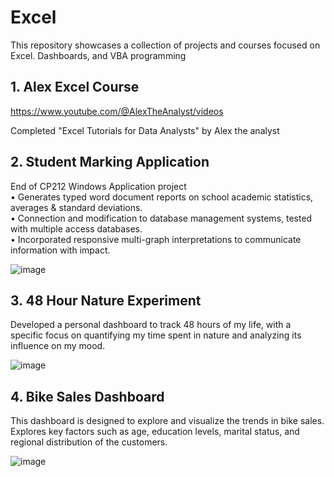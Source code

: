 # Excel
This repository showcases a collection of projects and courses focused on Excel. Dashboards, and VBA programming

## 1. Alex Excel Course
https://www.youtube.com/@AlexTheAnalyst/videos

Completed "Excel Tutorials for Data Analysts" by Alex the analyst 

## 2. Student Marking Application

End of CP212 Windows Application project<br/>
• Generates typed word document reports on school academic statistics, averages & standard deviations. <br/>
• Connection and modification to database management systems, tested with multiple access databases.<br/>
• Incorporated responsive multi-graph interpretations to communicate information with impact.

![image](https://github.com/kevinyejoonlee/Excel/assets/73869929/187ff7b8-3fbd-46f4-8e58-257ac20616d2)


## 3. 48 Hour Nature Experiment
Developed a personal dashboard to track 48 hours of my life, with a specific focus on quantifying my time spent in nature and analyzing its influence on my mood. 

![image](https://github.com/kevinyejoonlee/Excel/assets/73869929/bf68db25-96e2-4de7-b655-5987820b19bd)

## 4. Bike Sales Dashboard
This dashboard is designed to explore and visualize the trends in bike sales. Explores key factors such as age, education levels, marital status, and regional distribution of the customers.

![image](https://github.com/kevinyejoonlee/Excel/assets/73869929/20d86e05-1481-44fa-bf00-bc5f156da799)
